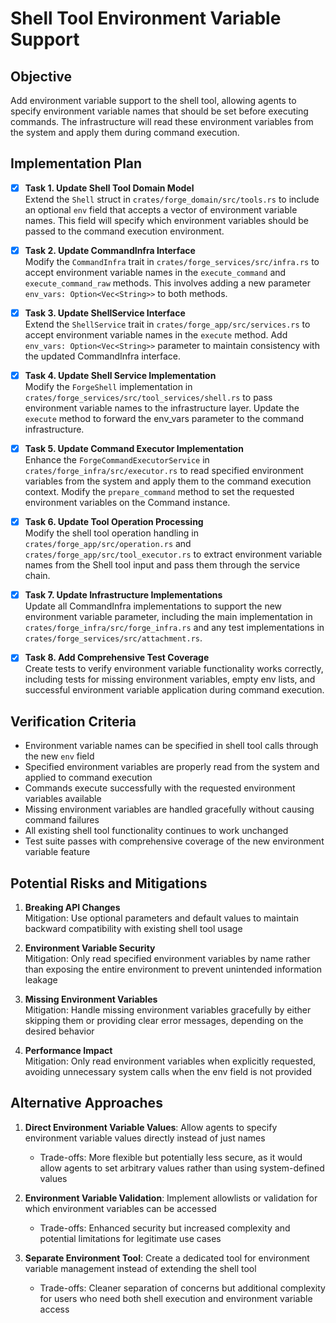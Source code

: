 # Shell Tool Environment Variable Support

## Objective

Add environment variable support to the shell tool, allowing agents to specify environment variable names that should be set before executing commands. The infrastructure will read these environment variables from the system and apply them during command execution.

## Implementation Plan

- [x] **Task 1. Update Shell Tool Domain Model**  
  Extend the `Shell` struct in `crates/forge_domain/src/tools.rs` to include an optional `env` field that accepts a vector of environment variable names. This field will specify which environment variables should be passed to the command execution environment.

- [x] **Task 2. Update CommandInfra Interface**  
  Modify the `CommandInfra` trait in `crates/forge_services/src/infra.rs` to accept environment variable names in the `execute_command` and `execute_command_raw` methods. This involves adding a new parameter `env_vars: Option<Vec<String>>` to both methods.

- [x] **Task 3. Update ShellService Interface**  
  Extend the `ShellService` trait in `crates/forge_app/src/services.rs` to accept environment variable names in the `execute` method. Add `env_vars: Option<Vec<String>>` parameter to maintain consistency with the updated CommandInfra interface.

- [x] **Task 4. Update Shell Service Implementation**  
  Modify the `ForgeShell` implementation in `crates/forge_services/src/tool_services/shell.rs` to pass environment variable names to the infrastructure layer. Update the `execute` method to forward the env_vars parameter to the command infrastructure.

- [x] **Task 5. Update Command Executor Implementation**  
  Enhance the `ForgeCommandExecutorService` in `crates/forge_infra/src/executor.rs` to read specified environment variables from the system and apply them to the command execution context. Modify the `prepare_command` method to set the requested environment variables on the Command instance.

- [x] **Task 6. Update Tool Operation Processing**  
  Modify the shell tool operation handling in `crates/forge_app/src/operation.rs` and `crates/forge_app/src/tool_executor.rs` to extract environment variable names from the Shell tool input and pass them through the service chain.

- [x] **Task 7. Update Infrastructure Implementations**  
  Update all CommandInfra implementations to support the new environment variable parameter, including the main implementation in `crates/forge_infra/src/forge_infra.rs` and any test implementations in `crates/forge_services/src/attachment.rs`.

- [x] **Task 8. Add Comprehensive Test Coverage**  
  Create tests to verify environment variable functionality works correctly, including tests for missing environment variables, empty env lists, and successful environment variable application during command execution.

## Verification Criteria

- Environment variable names can be specified in shell tool calls through the new `env` field
- Specified environment variables are properly read from the system and applied to command execution
- Commands execute successfully with the requested environment variables available
- Missing environment variables are handled gracefully without causing command failures
- All existing shell tool functionality continues to work unchanged
- Test suite passes with comprehensive coverage of the new environment variable feature

## Potential Risks and Mitigations

1. **Breaking API Changes**  
   Mitigation: Use optional parameters and default values to maintain backward compatibility with existing shell tool usage

2. **Environment Variable Security**  
   Mitigation: Only read specified environment variables by name rather than exposing the entire environment to prevent unintended information leakage

3. **Missing Environment Variables**  
   Mitigation: Handle missing environment variables gracefully by either skipping them or providing clear error messages, depending on the desired behavior

4. **Performance Impact**  
   Mitigation: Only read environment variables when explicitly requested, avoiding unnecessary system calls when the env field is not provided

## Alternative Approaches

1. **Direct Environment Variable Values**: Allow agents to specify environment variable values directly instead of just names
   - Trade-offs: More flexible but potentially less secure, as it would allow agents to set arbitrary values rather than using system-defined values

2. **Environment Variable Validation**: Implement allowlists or validation for which environment variables can be accessed
   - Trade-offs: Enhanced security but increased complexity and potential limitations for legitimate use cases

3. **Separate Environment Tool**: Create a dedicated tool for environment variable management instead of extending the shell tool
   - Trade-offs: Cleaner separation of concerns but additional complexity for users who need both shell execution and environment variable access